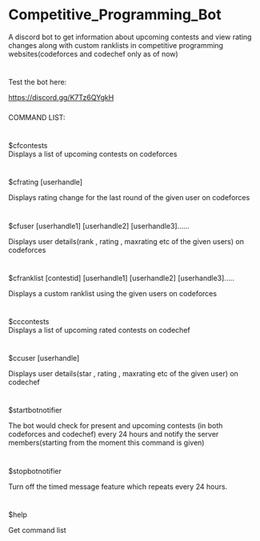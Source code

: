 # Competitive_Programming_Bot

A discord bot to get information about upcoming contests and view rating changes along with custom ranklists in competitive programming websites(codeforces and codechef only as of now)
#
#
Test the bot here:

https://discord.gg/K7Tz6QYgkH

###
COMMAND LIST:
#
$cfcontests             
Displays a list of upcoming contests on codeforces
#
$cfrating [userhandle]  

Displays rating change for the last round of the given user on codeforces
#
$cfuser [userhandle1] [userhandle2] [userhandle3]......

Displays user details(rank , rating , maxrating etc of the given users) on codeforces
#
$cfranklist [contestid] [userhandle1] [userhandle2] [userhandle3].....

Displays a custom ranklist using the given users on codeforces
#
$cccontests             
Displays a list of upcoming rated contests on codechef
#
$ccuser [userhandle] 

Displays user details(star , rating , maxrating etc of the given user) on codechef
#
$startbotnotifier

The bot would check for present and upcoming contests (in both codeforces and codechef) every 24 hours and notify the server members(starting from the moment this command is given)
# 
$stopbotnotifier

Turn off the timed message feature which repeats every 24 hours.
#
$help

Get command list
#
